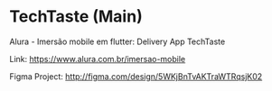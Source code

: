 # TechTaste (Main)
Alura - Imersão mobile em flutter: Delivery App TechTaste

Link: https://www.alura.com.br/imersao-mobile

Figma Project: http://figma.com/design/5WKjBnTvAKTraWTRqsjK02